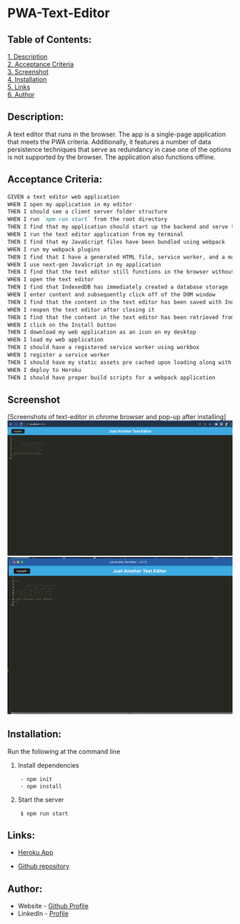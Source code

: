 # PWA-Text-Editor

 ## Table of Contents:  
[1. Description](#Description)  
[2. Acceptance Criteria](#Acceptance-Criteria)  
[3. Screenshot](#Screenshot)  
[4. Installation](#Installation)  
[5. Links](#Links)   
[6. Author](#Author)  
## Description:

A text editor that runs in the browser. The app is a single-page application that meets the PWA criteria. Additionally, it features a number of data persistence techniques that serve as redundancy in case one of the options is not supported by the browser. The application also functions offline.

## Acceptance Criteria:
```md
GIVEN a text editor web application
WHEN I open my application in my editor
THEN I should see a client server folder structure
WHEN I run `npm run start` from the root directory
THEN I find that my application should start up the backend and serve the client
WHEN I run the text editor application from my terminal
THEN I find that my JavaScript files have been bundled using webpack
WHEN I run my webpack plugins
THEN I find that I have a generated HTML file, service worker, and a manifest file
WHEN I use next-gen JavaScript in my application
THEN I find that the text editor still functions in the browser without errors
WHEN I open the text editor
THEN I find that IndexedDB has immediately created a database storage
WHEN I enter content and subsequently click off of the DOM window
THEN I find that the content in the text editor has been saved with IndexedDB
WHEN I reopen the text editor after closing it
THEN I find that the content in the text editor has been retrieved from our IndexedDB
WHEN I click on the Install button
THEN I download my web application as an icon on my desktop
WHEN I load my web application
THEN I should have a registered service worker using workbox
WHEN I register a service worker
THEN I should have my static assets pre cached upon loading along with subsequent pages and static assets
WHEN I deploy to Heroku
THEN I should have proper build scripts for a webpack application
```

## Screenshot
[Screenshots of text-editor in chrome browser and pop-up after installing]
![](./Assets/browser.png)
![](./Assets/pop-up.png)  

## Installation:
Run the following at the command line

1. Install dependencies 
```
    - npm init
    - npm install
```
2. Start the server
```
    $ npm run start
```

## Links:
- [Heroku App](https://github.com/pmgirardi/PWA-Text-Editor)

- [Github repository](https://whispering-falls-80138.herokuapp.com/)

## Author:
- Website - [Github Profile](https://github.com/pmgirardi)
- LinkedIn - [Profile](https://www.linkedin.com/in/paige-girardi-441243192/)